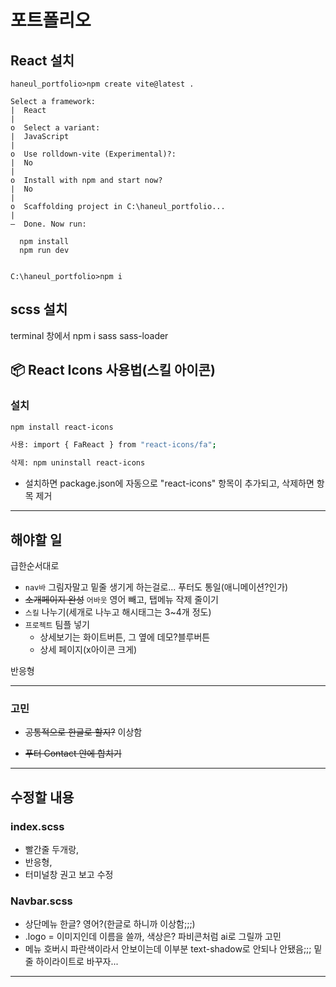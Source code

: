 # 포트폴리오

## React 설치
```shell
haneul_portfolio>npm create vite@latest .

Select a framework:
|  React
|
o  Select a variant:
|  JavaScript
|
o  Use rolldown-vite (Experimental)?:
|  No
|
o  Install with npm and start now?
|  No
|
o  Scaffolding project in C:\haneul_portfolio...
|
—  Done. Now run:

  npm install
  npm run dev


C:\haneul_portfolio>npm i
```

## scss 설치
terminal 창에서 npm i sass sass-loader

## 📦 React Icons 사용법(스킬 아이콘)

### 설치
```bash
npm install react-icons

사용: import { FaReact } from "react-icons/fa";

삭제: npm uninstall react-icons
```
- 설치하면 package.json에 자동으로 "react-icons" 항목이 추가되고,
삭제하면 항목 제거

---

## 해야할 일
급한순서대로
- `nav바` 그림자말고 밑줄 생기게 하는걸로... 푸터도 통일(애니메이션?인가)
- ~~소개페이지 완성~~ `어바웃` 영어 빼고, 탭메뉴 작제 줄이기
- `스킬` 나누기(세개로 나누고 해시태그는 3~4개 정도)
- `프로젝트` 팀플 넣기
  - 상세보기는 화이트버튼, 그 옆에 데모?블루버튼
  - 상세 페이지(x아이콘 크게)

반응형


---
### 고민

- ~~공통적으로 한글로 할지?~~ 이상함
<!-- - 홈 외에 타이틀 소제목 가운데로 놓을지? 안써도 되는거 아닌가, 없으니까 이상하네^ -->
- ~~푸터 Contact 안에 합치기~~

---

## 수정할 내용

### index.scss 
- 빨간줄 두개랑, 
- 반응형, 
- 터미널창 권고 보고 수정

### Navbar.scss
- 상단메뉴 한글? 영어?(한글로 하니까 이상함;;;)
- .logo = 이미지인데 이름을 쓸까, 색상은? 파비콘처럼 ai로 그릴까 고민
- 메뉴 호버시 파란색이라서 안보이는데 이부분 text-shadow로 안되나 안됐음;;; 밑줄 하이라이트로 바꾸자...
---
